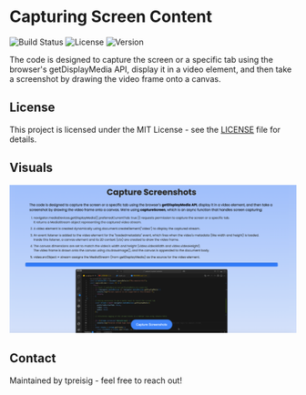 # Capturing Screen Content

![Build Status](https://img.shields.io/badge/build-passing-brightgreen)
![License](https://img.shields.io/badge/license-MIT-blue.svg)
![Version](https://img.shields.io/badge/version-1.0.0-orange)

The code is designed to capture the screen or a specific tab using the browser's getDisplayMedia API, display it in a video element, and then take a screenshot by drawing the video frame onto a canvas.



## License

This project is licensed under the MIT License - see the [LICENSE](LICENSE) file for details.

## Visuals
![Screenshot](stream.png)


## Contact

Maintained by tpreisig - feel free to reach out!
